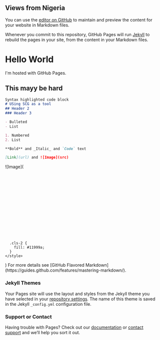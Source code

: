 ## Views from Nigeria

You can use the [editor on GitHub](https://github.com/kelechi93/svg.github.io/edit/gh-pages/index.md) to maintain and preview the content for your website in Markdown files.

Whenever you commit to this repository, GitHub Pages will run [Jekyll](https://jekyllrb.com/) to rebuild the pages in your site, from the content in your Markdown files.

<h1>Hello World</h1>
<p>I'm hosted with GitHub Pages.</p>
<h2>This mayy be hard</h2> 

```markdown
Syntax highlighted code block
# USing SCG as a tool
## Header 2
### Header 3

- Bulleted
- List

1. Numbered
2. List

**Bold** and _Italic_ and `Code` text

[Link](url) and ![Image](src)
```
![Image](<svg id="Layer_1" data-name="Layer 1" xmlns="http://www.w3.org/2000/svg" width="456" height="221" viewBox="0 0 456 221">
  <defs>
    <style>
      .cls-1 {
        fill: #084872;
      }

      .cls-2 {
        fill: #11999a;
      }
    </style>
  </defs>
  <path class="cls-1" d="M0,0H0" transform="translate(-152 -204)"/>
  <polygon class="cls-1" points="187 144 140 144 140 66 185 66 185 81 158 81 158 98 183 98 183 112 158 112 158 130 187 130 187 144"/>
  <path class="cls-1" d="M0,0Z" transform="translate(-152 -204)"/>
  <path class="cls-1" d="M0,0ZM0,0Z" transform="translate(-152 -204)"/>
  <path class="cls-1" d="M0,0ZM0,0Z" transform="translate(-152 -204)"/>
  <path class="cls-2" d="M0,0H0" transform="translate(-152 -204)"/>
  <path class="cls-2" d="M0,0H0M0,0H0" transform="translate(-152 -204)"/>
  <path class="cls-2" d="M0,0Z" transform="translate(-152 -204)"/>
  <path class="cls-2" d="M0,0Z" transform="translate(-152 -204)"/>
  <path class="cls-2" d="M0,0H0" transform="translate(-152 -204)"/>
  <path class="cls-2" d="M0,0H0M0,0H0" transform="translate(-152 -204)"/>
  <path class="cls-2" d="M0,0H0M0,0H0" transform="translate(-152 -204)"/>
  <path class="cls-2" d="M0,0H0" transform="translate(-152 -204)"/>
  <path class="cls-2" d="M0,0Z" transform="translate(-152 -204)"/>
  <polygon class="cls-2" points="175 154 175 166 174 166 166 156 166 166 165 166 165 154 166 154 174 165 174 154 175 154"/>
  <path class="cls-2" d="M0,0H0M0,0H0" transform="translate(-152 -204)"/>
  <path class="cls-2" d="M0,0H0M0,0H0" transform="translate(-152 -204)"/>
  <path class="cls-2" d="M0,0H0" transform="translate(-152 -204)"/>
  <path class="cls-2" d="M0,0H0M0,0H0" transform="translate(-152 -204)"/>
  <path class="cls-2" d="M0,0H0" transform="translate(-152 -204)"/>
  <polygon class="cls-2" points="228 162 226 164 226 166 225 166 225 154 226 154 226 163 232 157 233 157 229 161 233 166 232 166 228 162"/>
  <path class="cls-2" d="M0,0H0M0,0H0" transform="translate(-152 -204)"/>
  <path class="cls-2" d="M0,0ZM0,0Z" transform="translate(-152 -204)"/>
  <path class="cls-2" d="M0,0H0M0,0H0" transform="translate(-152 -204)"/>
  <polygon class="cls-2" points="281 157 277 166 276 166 272 157 273 157 276 165 280 157 281 157"/>
  <path class="cls-2" d="M0,0H0M0,0H0" transform="translate(-152 -204)"/>
  <rect class="cls-2" x="293" y="154" width="1" height="12.63"/>
  <path class="cls-2" d="M0,0H0M0,0H0" transform="translate(-152 -204)"/>
  <path class="cls-2" d="M0,0H0M0,0H0" transform="translate(-152 -204)"/>
  <path class="cls-2" d="M0,0H0" transform="translate(-152 -204)"/>
  <path class="cls-2" d="M0,0H0M0,0H0" transform="translate(-152 -204)"/>
  <path class="cls-2" d="M0,0H0" transform="translate(-152 -204)"/>
  <path class="cls-2" d="M0,0Z" transform="translate(-152 -204)"/>
  <path class="cls-2" d="M0,0ZM0,0Z" transform="translate(-152 -204)"/>
  <path class="cls-2" d="M0,0H0M0,0Z" transform="translate(-152 -204)"/>
  <path class="cls-2" d="M0,0H0" transform="translate(-152 -204)"/>
  <path class="cls-2" d="M0,0Z" transform="translate(-152 -204)"/>
  <path class="cls-2" d="M0,0H0" transform="translate(-152 -204)"/>
  <path class="cls-2" d="M0,0H0M0,0Z" transform="translate(-152 -204)"/>
  <path class="cls-2" d="M0,0H0" transform="translate(-152 -204)"/>
  <path class="cls-2" d="M0,0Z" transform="translate(-152 -204)"/>
  <path class="cls-1" d="M0,0H0" transform="translate(-152 -204)"/>
  <path class="cls-2" d="M0,0H0" transform="translate(-152 -204)"/>
</svg>
)
For more details see [GitHub Flavored Markdown](https://guides.github.com/features/mastering-markdown/).

### Jekyll Themes

Your Pages site will use the layout and styles from the Jekyll theme you have selected in your [repository settings](https://github.com/kelechi93/svg.github.io/settings/pages). The name of this theme is saved in the Jekyll `_config.yml` configuration file.

### Support or Contact

Having trouble with Pages? Check out our [documentation](https://docs.github.com/categories/github-pages-basics/) or [contact support](https://support.github.com/contact) and we’ll help you sort it out.
